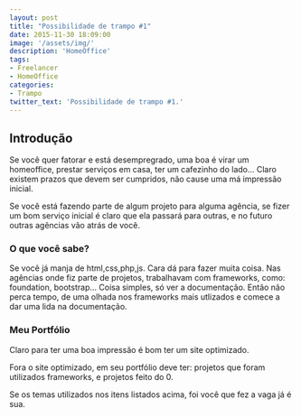 ```yaml
---
layout: post
title: "Possibilidade de trampo #1"
date: 2015-11-30 18:09:00
image: '/assets/img/'
description: 'HomeOffice'
tags:
- Freelancer
- HomeOffice
categories:
- Trampo
twitter_text: 'Possibilidade de trampo #1.'
---
```


## Introdução

Se você quer fatorar e está desempregrado, uma boa é virar um homeoffice, prestar serviços em casa, ter um cafezinho do lado...
Claro existem prazos que devem ser cumpridos, não cause uma má impressão inicial. 

Se você está fazendo parte de algum projeto para alguma agência, se fizer um bom serviço inicial é claro que ela passará para outras,
e no futuro outras agências vão atrás de você.

### O que você sabe?

Se você já manja de html,css,php,js. Cara dá para fazer muita coisa. Nas agências onde fiz parte de projetos, trabalhavam 
com frameworks, como: foundation, bootstrap... Coisa simples, só ver a documentação.
Então não perca tempo, de uma olhada nos frameworks mais utlizados e comece a dar uma lida na documentação.

### Meu Portfólio

Claro para ter uma boa impressão é bom ter um site optimizado.

Fora o site optimizado, em seu portfólio deve ter: projetos que foram utilizados frameworks, e projetos feito do 0.

Se os temas utilizados nos itens listados acima, foi você que fez a vaga já é sua.

